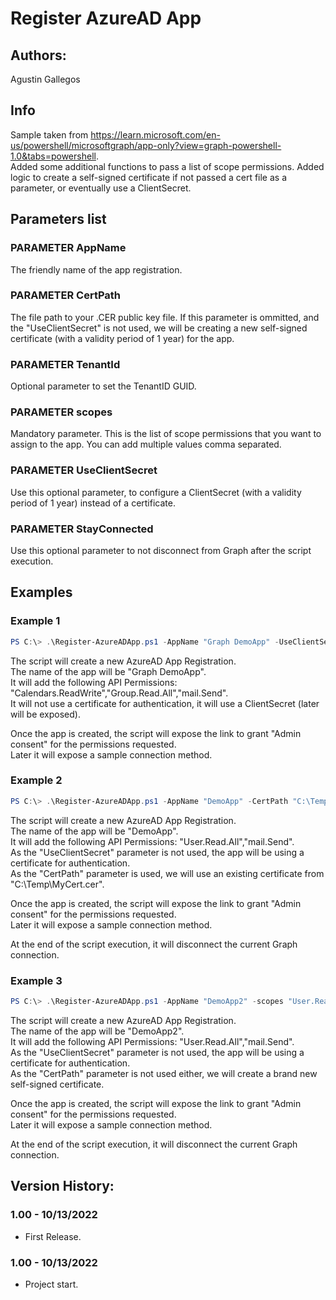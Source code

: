 ﻿# Register AzureAD App

## Authors:  
Agustin Gallegos  

## Info  
Sample taken from https://learn.microsoft.com/en-us/powershell/microsoftgraph/app-only?view=graph-powershell-1.0&tabs=powershell.  
Added some additional functions to pass a list of scope permissions. Added logic to create a self-signed certificate if not passed a cert file as a parameter, or eventually use a ClientSecret.

## Parameters list  

### PARAMETER AppName
The friendly name of the app registration.

### PARAMETER CertPath
The file path to your .CER public key file. If this parameter is ommitted, and the "UseClientSecret" is not used, we will be creating a new self-signed certificate (with a validity period of 1 year) for the app.

### PARAMETER TenantId
Optional parameter to set the TenantID GUID.

### PARAMETER scopes
Mandatory parameter. This is the list of scope permissions that you want to assign to the app. You can add multiple values comma separated.

### PARAMETER UseClientSecret
Use this optional parameter, to configure a ClientSecret (with a validity period of 1 year) instead of a certificate.

### PARAMETER StayConnected
Use this optional parameter to not disconnect from Graph after the script execution.


## Examples  
### Example 1  
```powershell
PS C:\> .\Register-AzureADApp.ps1 -AppName "Graph DemoApp" -UseClientSecret -StayConnected -scopes "Calendars.ReadWrite","Group.Read.All","mail.Send"
```

The script will create a new AzureAD App Registration.  
The name of the app will be "Graph DemoApp".  
It will add the following API Permissions: "Calendars.ReadWrite","Group.Read.All","mail.Send".  
It will not use a certificate for authentication, it will use a ClientSecret (later will be exposed).  

Once the app is created, the script will expose the link to grant "Admin consent" for the permissions requested.  
Later it will expose a sample connection method.  

### Example 2  
```powershell
PS C:\> .\Register-AzureADApp.ps1 -AppName "DemoApp" -CertPath "C:\Temp\MyCert.cer" -scopes "User.Read.All","mail.Send"
```

The script will create a new AzureAD App Registration.  
The name of the app will be "DemoApp".  
It will add the following API Permissions: "User.Read.All","mail.Send".  
As the "UseClientSecret" parameter is not used, the app will be using a certificate for authentication.  
As the "CertPath" parameter is used, we will use an existing certificate from "C:\Temp\MyCert.cer".  

Once the app is created, the script will expose the link to grant "Admin consent" for the permissions requested.  
Later it will expose a sample connection method.  

At the end of the script execution, it will disconnect the current Graph connection.  

### Example 3
```powershell
PS C:\> .\Register-AzureADApp.ps1 -AppName "DemoApp2" -scopes "User.Read.All","mail.Send"
```

The script will create a new AzureAD App Registration.  
The name of the app will be "DemoApp2".  
It will add the following API Permissions: "User.Read.All","mail.Send".  
As the "UseClientSecret" parameter is not used, the app will be using a certificate for authentication.  
As the "CertPath" parameter is not used either, we will create a brand new self-signed certificate.  

Once the app is created, the script will expose the link to grant "Admin consent" for the permissions requested.  
Later it will expose a sample connection method.  

At the end of the script execution, it will disconnect the current Graph connection.  

## Version History:
### 1.00 - 10/13/2022
 - First Release.
### 1.00 - 10/13/2022
 - Project start.
